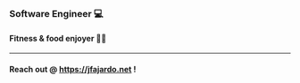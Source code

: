 ### Software Engineer 💻

#### Fitness & food enjoyer 💪🏻
***
#### Reach out @ <a href="https://jfajardo.net">https://jfajardo.net</a> !
